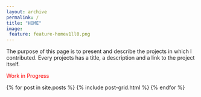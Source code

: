 ```yaml
---
layout: archive
permalink: /
title: "HOME"
image:
 feature: feature-homev1ll0.png
---
```


The purpose of this page is to present and describe the projects in which I contributed. Every projects has a title, a description and a link to the project itself.

<span style="color:red;">Work in Progress</span>

<div class="tiles">
{% for post in site.posts %}
	{% include post-grid.html %}
{% endfor %}
</div><!-- /.tiles -->
